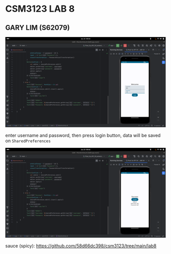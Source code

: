 # CSM3123 LAB 8

## GARY LIM (S62079)

![](/attachments/20240123004411.png)

enter username and password, then press login button, data will be saved on `SharedPreferences`

![](/attachments/20240123004422.png)

sauce (spicy): https://github.com/58d66dc398/csm3123/tree/main/lab8
